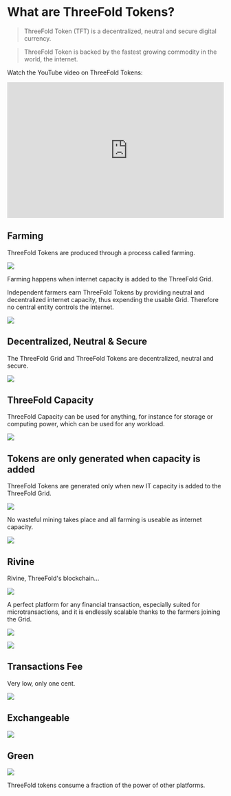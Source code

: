# What are ThreeFold Tokens?

> ThreeFold Token (TFT) is a decentralized, neutral and secure digital currency.

> ThreeFold Token is backed by the fastest growing commodity in the world, the internet.

Watch the YouTube video on ThreeFold Tokens:

<div style="overflow:hidden;">
  <iframe width="560" height="315" src="https://www.youtube.com/embed/RJpI36DBXLE" frameborder="0" allow="accelerometer; autoplay; encrypted-media; gyroscope; picture-in-picture" allowfullscreen></iframe>
</div>


## Farming

ThreeFold Tokens are produced through a process called farming.

![](/img/farming-800.png)

Farming happens when internet capacity is added to the ThreeFold Grid.

Independent farmers earn ThreeFold Tokens by providing neutral and decentralized internet capacity, thus expending the usable Grid. Therefore no central entity controls the internet.

![](/img/no_central_entity-800.png)


## Decentralized, Neutral & Secure

The ThreeFold Grid and ThreeFold Tokens are decentralized, neutral and secure.

![](/img/decentralized_neutral_secure-800.png)


## ThreeFold Capacity

ThreeFold Capacity can be used for anything, for instance for storage or computing power, which can be used for any workload.

![](/img/used_for-800.png)


## Tokens are only generated when capacity is added

ThreeFold Tokens are generated only when new IT capacity is added to the ThreeFold Grid.

![](/img/only_when_new_capacity_is_added-800.png)

No wasteful mining takes place and all farming is useable as internet capacity.

![](/img/no_waste-800.png)

## Rivine

Rivine, ThreeFold's blockchain...

![](/img/rivine-800.png)

A perfect platform for any financial transaction, especially suited for microtransactions, and it is endlessly scalable thanks to the farmers joining the Grid.

![](/img/perfect_platform-800.png)

![](/img/tft_can_be_used_for-800.png)


## Transactions Fee

Very low, only one cent.

![](/img/one_cent-800.png)


## Exchangeable

![](/img/exchangeable-800.png)


## Green

![](/img/green-800.png)

ThreeFold tokens consume a fraction of the power of other platforms.


